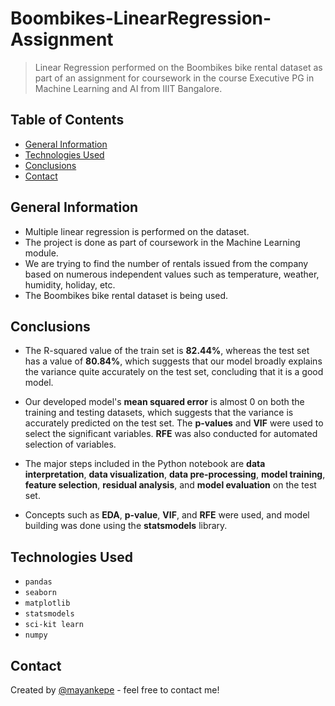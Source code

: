 # Boombikes-LinearRegression-Assignment 
> Linear Regression performed on the Boombikes bike rental dataset as part of an assignment for coursework in the course Executive PG in Machine Learning and AI from IIIT Bangalore. 

## Table of Contents
- [General Information](#general-information)
- [Technologies Used](#technologies-used)
- [Conclusions](#conclusions)
- [Contact](#contact)

## General Information
- Multiple linear regression is performed on the dataset.
- The project is done as part of coursework in the Machine Learning module. 
- We are trying to find the number of rentals issued from the company based on numerous independent values such as temperature, weather, humidity, holiday, etc. 
- The Boombikes bike rental dataset is being used. 

## Conclusions
- The R-squared value of the train set is **82.44%**, whereas the test set has a value of **80.84%**, which suggests that our model broadly explains the variance quite accurately on the test set, concluding that it is a good model.

- Our developed model's **mean squared error** is almost 0 on both the training and testing datasets, which suggests that the variance is accurately predicted on the test set. The **p-values** and **VIF** were used to select the significant variables. **RFE** was also conducted for automated selection of variables.

- The major steps included in the Python notebook are **data interpretation**, **data visualization**, **data pre-processing**, **model training**, **feature selection**, **residual analysis**, and **model evaluation** on the test set. 

- Concepts such as **EDA**, **p-value**, **VIF**, and **RFE** were used, and model building was done using the **statsmodels** library.

## Technologies Used
- `pandas`
- `seaborn`
- `matplotlib`
- `statsmodels`
- `sci-kit learn`
- `numpy`

## Contact
Created by [@mayankepe](https://github.com/mayankepe) - feel free to contact me!

<!-- Optional -->
<!-- ## License -->
<!-- This project is open source and available under the [... License](). -->

